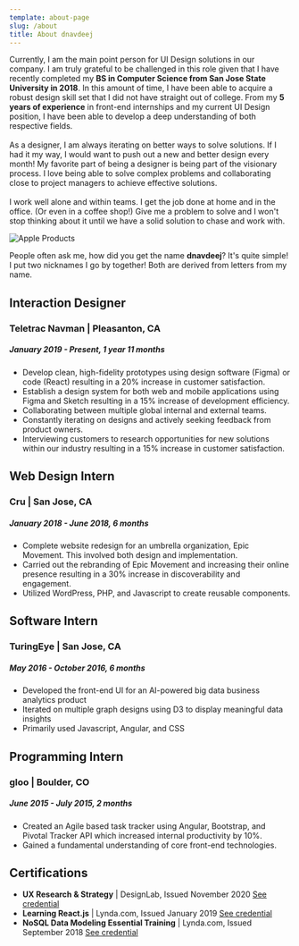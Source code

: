 ```yaml
---
template: about-page
slug: /about
title: About dnavdeej
---
```

Currently, I am the main point person for UI Design solutions in our company. I am truly grateful to be challenged in this role given that I have recently completed my **BS in Computer Science from San Jose State University in 2018**. In this amount of time, I have been able to acquire a robust design skill set that I did not have straight out of college. From my **5 years of experience** in front-end internships and my current UI Design position, I have been able to develop a deep understanding of both respective fields.\
\
As a designer, I am always iterating on better ways to solve solutions. If I had it my way, I would want to push out a new and better design every month! My favorite part of being a designer is being part of the visionary process. I love being able to solve complex problems and collaborating close to project managers to achieve effective solutions.\
\
I work well alone and within teams. I get the job done at home and in the office. (Or even in a coffee shop!) Give me a problem to solve and I won't stop thinking about it until we have a solid solution to chase and work with.

![Apple Products](/assets/resumeplasticassets.png " ")

People often ask me, how did you get the name **dnavdeej**? It's quite simple! I put two nicknames I go by together! Both are derived from letters from my name.

## Interaction Designer

### Teletrac Navman | Pleasanton, CA

##### January 2019 - Present, 1 year 11 months

* Develop clean, high-fidelity prototypes using design software (Figma) or code (React) resulting in a 20% increase in customer satisfaction.
* Establish a design system for both web and mobile applications using Figma and Sketch resulting in a 15% increase of development efficiency.
* Collaborating between multiple global internal and external teams.
* Constantly iterating on designs and actively seeking feedback from product owners.
* Interviewing customers to research opportunities for new solutions within our industry resulting in a 15% increase in customer satisfaction. 

## Web Design Intern

### Cru | San Jose, CA

##### January 2018 - June 2018, 6 months

* Complete website redesign for an umbrella organization, Epic Movement. This involved both design and implementation.
* Carried out the rebranding of Epic Movement and increasing their online presence resulting in a 30% increase in discoverability and engagement.
* Utilized WordPress, PHP, and Javascript to create reusable components.

## Software Intern

### TuringEye | San Jose, CA

##### May 2016 - October 2016, 6 months

* Developed the front-end UI for an AI-powered big data business analytics product
* Iterated on multiple graph designs using D3 to display meaningful data insights
* Primarily used Javascript, Angular, and CSS

## Programming Intern

### gloo | Boulder, CO

##### June 2015 - July 2015, 2 months

* Created an Agile based task tracker using Angular, Bootstrap, and Pivotal Tracker API which increased internal productivity by 10%.
* Gained a fundamental understanding of core front-end technologies.

## Certifications

* **UX Research & Strategy** | DesignLab, Issued November 2020 [See credential](https://trydesignlab.com/certificates/ux-research-strategy/dnavdeej/)
* **Learning React.js** | Lynda.com, Issued January 2019 [See credential](http://www.lynda.com/React-js-tutorials/Learning-React-js/800214-2.html)
* **NoSQL Data Modeling Essential Training** | Lynda.com, Issued September 2018 [See credential](http://www.lynda.com/NoSQL-tutorials/NoSQL-Data-Modeling-Essential-Training/667381-2.html)